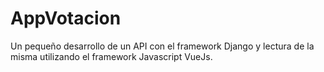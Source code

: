 # AppVotacion
Un pequeño desarrollo de un API con el framework Django y lectura de la misma utilizando el framework Javascript VueJs.
